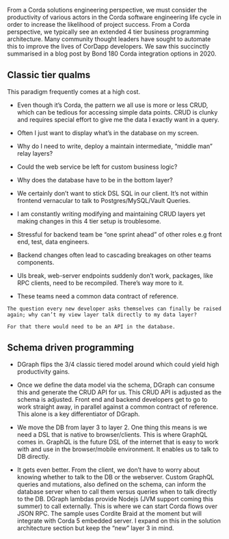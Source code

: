 From a Corda solutions engineering perspective, we must consider the productivity of various actors in the Corda software engineering life cycle in order to increase the likelihood of project success. 
From a Corda perspective, we typically see an extended 4 tier business programming architecture. 
Many community thought leaders have sought to automate this to improve the lives of CorDapp developers. 
We saw this succinctly summarised in a blog post by Bond 180 Corda integration options in 2020. 

## Classic tier qualms

This paradigm frequently comes at a high cost.

- Even though it’s Corda, the pattern we all use is more or less CRUD, which can be tedious for accessing simple data points. 
CRUD is clunky and requires special effort to give me the data I exactly want in a query.  

- Often I just want to display what’s in the database on my screen. 
- Why do I need to write, deploy a maintain intermediate, “middle man” relay layers? 
- Could the web service be left for custom business logic? 
- Why does the database have to be in the bottom layer? 

- We certainly don’t want to stick DSL SQL in our client.  It’s not within frontend vernacular to talk to  Postgres/MySQL/Vault Queries.

- I am constantly writing modifying and maintaining CRUD layers yet making changes in this 4 tier setup is troublesome. 

- Stressful for backend team be “one sprint ahead” of other roles e.g front end, test, data engineers.

- Backend changes often lead to cascading breakages on other teams components.

- UIs break, web-server endpoints suddenly don’t work, packages, like RPC clients, need to be recompiled. There’s way more to it. 

- These teams need a common data contract of reference. 

```
The question every new developer asks themselves can finally be raised again; why can’t my view layer talk directly to my data layer? 

For that there would need to be an API in the database. 
```


## Schema driven programming
- DGraph flips the 3/4 classic tiered model around which could yield high productivity gains.

- Once we define the data model via the schema, DGraph can consume this and generate the CRUD API for us.  This CRUD API is adjusted as the schema is adjusted. Front end and backend developers get to go to work straight away, in parallel against a common contract of reference. This alone is a key differentiator of DGraph.

- We move the DB from layer 3 to layer 2. One thing this means is we need a DSL that is native to browser/clients. This is where GraphQL comes in. GraphQL is the future DSL of the internet that is easy to work with and use in the browser/mobile environment. It enables us to talk to DB directly. 

- It gets even better. From the client, we don’t have to worry about knowing whether to talk to the DB or the webserver. 
Custom GraphQL queries and mutations, also defined on the schema, can inform the database server when to call them versus queries when to talk directly to the DB. 
DGraph lambdas provide Nodejs (JVM support coming this summer) to call externally. 
This is where we can start Corda flows over JSON RPC. The sample uses Cordite Braid at the moment but will integrate with Corda 5 embedded server. 
I expand on this in the solution architecture section but keep the “new” layer 3 in mind.

